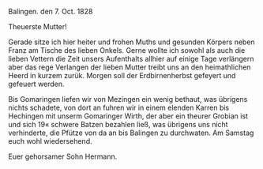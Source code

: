  Balingen. den 7. Oct. <Dienstg> 1828

Theuerste Mutter!

Gerade sitze ich hier heiter und frohen Muths und gesunden Körpers neben Franz am Tische des lieben Onkels. Gerne wollte ich sowohl als auch die lieben Vettern die Zeit unsers Aufenthalts allhier auf einige Tage verlängern aber das rege Verlangen der lieben Mutter treibt uns an den heimathlichen Heerd in kurzem zurük. Morgen soll der Erdbirnenherbst gefeyert und gefeuert werden.

Bis Gomaringen liefen wir von Mezingen ein wenig bethaut, was übrigens nichts schadete, von dort an fuhren wir in einem elenden Karren bis Hechingen mit unserm Gomaringer Wirth, der aber ein theurer Grobian ist und sich 19« schwere Batzen bezahlen ließ, was übrigens uns nicht verhinderte, die Pfütze von da an bis Balingen zu durchwaten. Am Samstag euch wohl wiedersehend.

 Euer gehorsamer Sohn Hermann.
